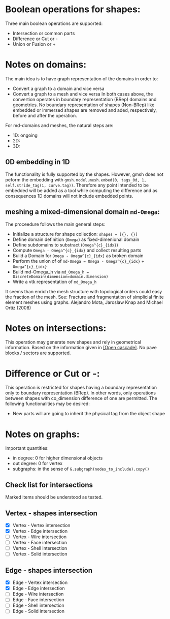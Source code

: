 # Boolean operations for shapes:
Three main boolean operations are supported:

- Intersection or common parts
- Difference or Cut or -
- Union or Fusion or +

# Notes on domains:
The main idea is to have graph representation of the domains in order to:

- Convert a graph to a domain and vice versa
- Convert a graph to a mesh and vice versa
In both cases above, the convertion operates in boundary representation (BRep) domains and geometries. No boundary representation of shapes (Non-BRep) like embedded or immersed shapes are removed and aded, respectively, before and after the operation. 

For md-domains and meshes, the natural steps are:

- 1D: ongoing
- 2D: 
- 3D: 

## 0D embedding in 1D
The functionality is fully supported by the shapes. However, gmsh does not peform the embedding with `gmsh.model.mesh.embed(0, tags_0d, 1, self.stride_tag(1, curve.tag))`. Therefore any point intended to be embedded will be added as a tool while computing the difference and as consequences 1D domains will not include embedded points.

## meshing a mixed-dimensional domain `md-Omega`:
The proceedure follows the main general steps:

- Initialize a structure for shape collection: `shapes = [{}, {}]`
- Define domain definition (`Omega`) as fixed-dimenional domain
- Define subdomains to substract (`Omega^{c}_{idx}`)
- Compute `Omega - Omega^{c}_{idx}` and collect resulting parts
- Build a Domain for `Omega - Omega^{c}_{idx}` as broken domain
- Perform the union of of `md-Omega = Omega - Omega^{c}_{idx}` + `Omega^{c}_{idx}`
- Build md-Omega_h via `md_Omega_h = DiscreteDomain(dimension=domain.dimension)`
- Write a vtk representation of `md_Omega_h`

It seems than enrich the mesh structure with topological orders could easy the fraction of the mesh. See: Fracture and fragmentation of simplicial finite element meshes using graphs. Alejandro Mota, Jaroslaw Knap and Michael Ortiz (2008)



# Notes on intersections:
This operation may generate new shapes and rely in geometrical information. Based on the information given in [[Open cascade]](https://dev.opencascade.org/doc/overview/html/specification__boolean_operations.html). No pave blocks / sectors are supported.

# Difference or Cut or -:
This operation is restricted for shapes having a boundary representation  only to boundary representation (BRep). In other words, only operations between shapes with co_dimension difference of one are permitted. The following functionalities may be desired:

- New parts will are going to inherit the physical tag from the object shape

# Notes on graphs:
Important quantities:

- in degree: 0 for higher dimensional objects
- out degree: 0 for vertex
- subgraphs: in the sense of `G.subgraph(nodes_to_include).copy()`

## Check list for intersections
Marked items should be understood as tested.
## Vertex - shapes intersection

- [x] Vertex - Vertex intersection
- [x] Vertex - Edge intersection
- [ ] Vertex - Wire intersection
- [ ] Vertex - Face intersection
- [ ] Vertex - Shell intersection
- [ ] Vertex - Solid intersection

## Edge - shapes intersection

- [x] Edge - Vertex intersection
- [x] Edge - Edge intersection
- [ ] Edge - Wire intersection
- [ ] Edge - Face intersection
- [ ] Edge - Shell intersection
- [ ] Edge - Solid intersection
